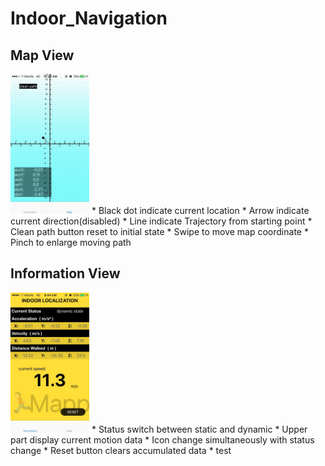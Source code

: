 # Indoor_Navigation

## Map View  
<img src="https://github.com/KaiHsiangLien/Indoor_Navigation/blob/master/IMG_2843.jpg" width="25%" height="25%">  
* Black dot indicate current location  
* Arrow indicate current direction(disabled)  
* Line indicate Trajectory from starting point  
* Clean path button reset to initial state  
* Swipe to move map coordinate  
* Pinch to enlarge moving path  

## Information View  
<img src="https://github.com/KaiHsiangLien/Indoor_Navigation/blob/master/IMG_2868.jpg" width="25%" height="25%">  
* Status switch between static and dynamic  
* Upper part display current motion data  
* Icon change simultaneously with status change  
* Reset button clears accumulated data  
* test

